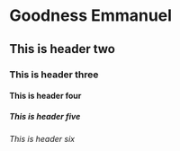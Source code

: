 # Goodness Emmanuel
## This is header two
### This is header three
#### This is header four
##### This is header five
###### This is header six
